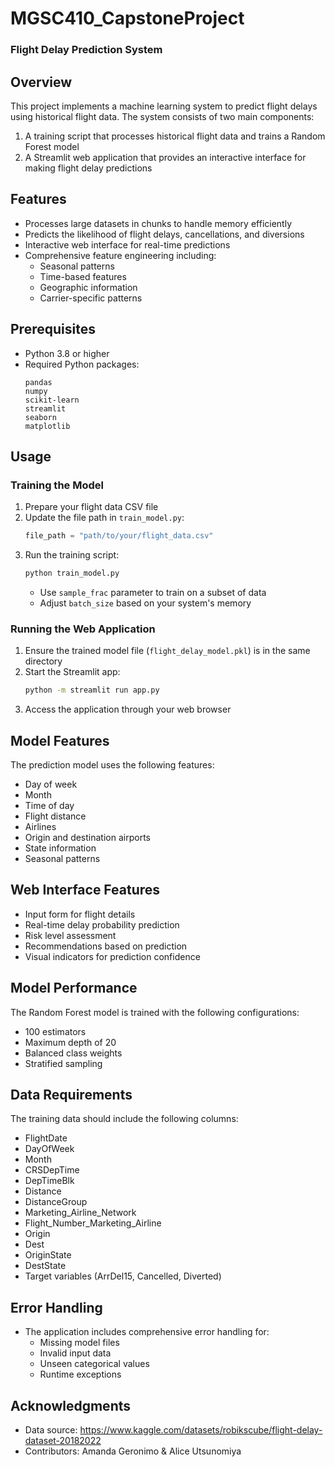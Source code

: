 # MGSC410_CapstoneProject
### Flight Delay Prediction System

## Overview
This project implements a machine learning system to predict flight delays using historical flight data. The system consists of two main components:
1. A training script that processes historical flight data and trains a Random Forest model
2. A Streamlit web application that provides an interactive interface for making flight delay predictions

## Features
- Processes large datasets in chunks to handle memory efficiently
- Predicts the likelihood of flight delays, cancellations, and diversions
- Interactive web interface for real-time predictions
- Comprehensive feature engineering including:
  - Seasonal patterns
  - Time-based features
  - Geographic information
  - Carrier-specific patterns

## Prerequisites
- Python 3.8 or higher
- Required Python packages:
  ```
  pandas
  numpy
  scikit-learn
  streamlit
  seaborn
  matplotlib
  ```
  
## Usage

### Training the Model
1. Prepare your flight data CSV file
2. Update the file path in `train_model.py`:
   ```python
   file_path = "path/to/your/flight_data.csv"
   ```
3. Run the training script:
   ```bash
   python train_model.py
   ```
   - Use `sample_frac` parameter to train on a subset of data
   - Adjust `batch_size` based on your system's memory

### Running the Web Application
1. Ensure the trained model file (`flight_delay_model.pkl`) is in the same directory
2. Start the Streamlit app:
   ```bash
   python -m streamlit run app.py
   ```
3. Access the application through your web browser

## Model Features
The prediction model uses the following features:
- Day of week
- Month
- Time of day
- Flight distance
- Airlines
- Origin and destination airports
- State information
- Seasonal patterns

## Web Interface Features
- Input form for flight details
- Real-time delay probability prediction
- Risk level assessment
- Recommendations based on prediction
- Visual indicators for prediction confidence

## Model Performance
The Random Forest model is trained with the following configurations:
- 100 estimators
- Maximum depth of 20
- Balanced class weights
- Stratified sampling

## Data Requirements
The training data should include the following columns:
- FlightDate
- DayOfWeek
- Month
- CRSDepTime
- DepTimeBlk
- Distance
- DistanceGroup
- Marketing_Airline_Network
- Flight_Number_Marketing_Airline
- Origin
- Dest
- OriginState
- DestState
- Target variables (ArrDel15, Cancelled, Diverted)

## Error Handling
- The application includes comprehensive error handling for:
  - Missing model files
  - Invalid input data
  - Unseen categorical values
  - Runtime exceptions

## Acknowledgments
- Data source: https://www.kaggle.com/datasets/robikscube/flight-delay-dataset-20182022
- Contributors: Amanda Geronimo & Alice Utsunomiya
